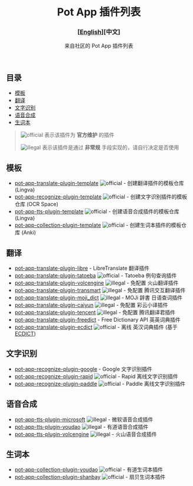 <div align="center">
<h1>Pot App 插件列表</h1>

<h3>[<a href='./README_EN.md'>English</a>][中文]</h3>

来自社区的 Pot App 插件列表

<br />

</div>

## 目录

- [模板](#模板)
- [翻译](#翻译)
- [文字识别](#文字识别)
- [语音合成](#语音合成)
- [生词本](#生词本)

> ![official] 表示该插件为 **官方维护** 的插件
>
> ![illegal] 表示该插件是通过 **非常规** 手段实现的，请自行决定是否使用

## 模板

- [pot-app-translate-plugin-template](https://github.com/pot-app/pot-app-translate-plugin-template) ![official] - 创建翻译插件的模板仓库 (Lingva)
- [pot-app-recognize-plugin-template](https://github.com/pot-app/pot-app-recognize-plugin-template) ![official] - 创建文字识别插件的模板仓库 (OCR Space)
- [pot-app-tts-plugin-template](https://github.com/pot-app/pot-app-tts-plugin-template) ![official] - 创建语音合成插件的模板仓库 (Lingva)
- [pot-app-collection-plugin-template](https://github.com/pot-app/pot-app-collection-plugin-template) ![official] - 创建生词本插件的模板仓库 (Anki)

## 翻译

- [pot-app-translate-plugin-libre](https://github.com/Integral-Tech/pot-app-translate-plugin-libre) - LibreTranslate 翻译插件
- [pot-app-translate-plugin-tatoeba](https://github.com/pot-app/pot-app-translate-plugin-tatoeba) ![official] - Tatoeba 例句查询插件
- [pot-app-translate-plugin-volcengine](https://github.com/TechDecryptor/pot-app-translate-plugin-volcengine) ![illegal] - 免配置 火山翻译插件
- [pot-app-translate-plugin-transmart](https://github.com/TechDecryptor/pot-app-translate-plugin-transmart) ![illegal] - 免配置 腾讯交互翻译插件
- [pot-app-translate-plugin-moji_dict](https://github.com/TechDecryptor/pot-app-translate-plugin-moji_dict) ![illegal] - MOJi 辞書 日语查词插件
- [pot-app-translate-plugin-caiyun](https://github.com/TechDecryptor/pot-app-translate-plugin-caiyun) ![illegal] - 免配置 彩云小译插件
- [pot-app-translate-plugin-tencent](https://github.com/TechDecryptor/pot-app-translate-plugin-tencent) ![illegal] - 免配置 腾讯翻译君插件
- [pot-app-translate-plugin-freedict](https://github.com/Integral-Tech/pot-app-translate-plugin-freedict) - Free Dictionary API 英英词典插件
- [pot-app-translate-plugin-ecdict](https://github.com/pot-app/pot-app-translate-plugin-ecdict) ![official] - 离线 英汉词典插件 (基于[ECDICT](https://github.com/skywind3000/ECDICT))

## 文字识别

- [pot-app-recognize-plugin-google](https://github.com/Integral-Tech/pot-app-recognize-plugin-google) - Google 文字识别插件
- [pot-app-recognize-plugin-rapid](https://github.com/pot-app/pot-app-recognize-plugin-rapid) ![official] - Rapid 离线文字识别插件
- [pot-app-recognize-plugin-paddle](https://github.com/pot-app/pot-app-recognize-plugin-paddle) ![official] - Paddle 离线文字识别插件

## 语音合成

- [pot-app-tts-plugin-microsoft](https://github.com/TechDecryptor/pot-app-tts-plugin-microsoft) ![illegal] - 微软语音合成插件
- [pot-app-tts-plugin-youdao](https://github.com/TechDecryptor/pot-app-tts-plugin-youdao) ![illegal] - 有道语音合成插件
- [pot-app-tts-plugin-volcengine](https://github.com/TechDecryptor/pot-app-tts-plugin-volcengine) ![illegal] - 火山语音合成插件

## 生词本

- [pot-app-collection-plugin-youdao](https://github.com/pot-app/pot-app-collection-plugin-youdao) ![official] - 有道生词本插件
- [pot-app-collection-plugin-shanbay](https://github.com/pot-app/pot-app-collection-plugin-shanbay) ![official] - 扇贝生词本插件

[official]: https://img.shields.io/badge/official-yellow
[illegal]: https://img.shields.io/badge/illegal-grey
